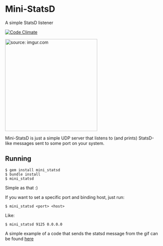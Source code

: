 # Mini-StatsD
A simple StatsD listener

[![Code Climate](https://codeclimate.com/github/IgorMarques/Mini-StatsD/badges/gpa.svg)](https://codeclimate.com/github/IgorMarques/Mini-StatsD)

<a href="http://imgur.com/pwCTtd4"><img src="http://i.imgur.com/pwCTtd4.gif" title="source: imgur.com" width='300'/></a>

Mini-StatsD is just a simple UDP server that listens to (and prints) StatsD-like messages sent to some port on your system.

## Running

```shell
$ gem install mini_statsd
$ bundle install
$ mini_statsd
```

Simple as that :)

If you want to set a specific port and binding host, just run:

```shell
$ mini_statsd <port> <host>
```

Like:

```shell
$ mini_statsd 9125 0.0.0.0
```

A simple example of a code that sends the statsd message from the gif can be found [here](https://gist.github.com/IgorMarques/079b08c3bbb13e8d896151a192262e8b)
